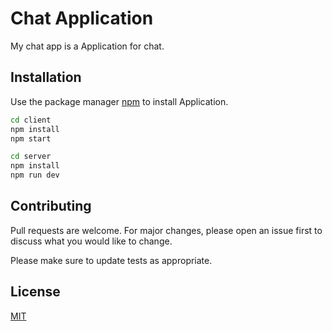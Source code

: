 # Chat Application

My chat app is a Application for chat.

## Installation

Use the package manager [npm](https://npm/en/stable/) to install Application.

```bash
cd client
npm install 
npm start
```

```bash
cd server
npm install 
npm run dev
```


## Contributing

Pull requests are welcome. For major changes, please open an issue first
to discuss what you would like to change.

Please make sure to update tests as appropriate.

## License

[MIT](https://choosealicense.com/licenses/mit/)
